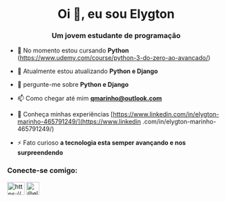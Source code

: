 <h1 align="center">Oi 👋, eu sou Elygton</h1>
<h3 align="center">Um jovem estudante de programação</h3>

- 🔭 No momento estou cursando **Python** (https://www.udemy.com/course/python-3-do-zero-ao-avancado/)

- 🌱 Atualmente estou atualizando **Python e Django**

- 💬 pergunte-me sobre **Python e Django**

- 📫 Como chegar até mim **qmarinho@outlook.com**

- 📄 Conheça minhas experiências [https://www.linkedin.com/in/elygton-marinho-465791249/](https://www.linkedin .com/in/elygton-marinho-465791249/)

- ⚡ Fato curioso **a tecnologia esta semper avançando e nos surpreendendo**

<h3 align="left">Conecte-se comigo:</h3>
<p align="left ">
<a href="https://linkedin.com/in/https://www.linkedin.com/in/elygton-marinho-465791249/" target="blank"><img align="center" src=" https://raw.githubusercontent.com/rahuldkjain/github-profile-readme-generator/master/src/images/icons/Social/linked-in-alt.svg" alt="https://www.linkedin.com /in/elygton-marinho-465791249/" height="30" width="40" /></a>
<a href="https://instagram.com/@elymarinho_" target="blank"><img align="center" src="https://raw.githubusercontent.com/rahuldkjain/github-profile-readme-generator/master/src/images/icons/Social/instagram.svg" alt="@elymarinho_" height= "30" largura="40" /></a>
</p>

<!---

- 👋 Hi, I’m @Marinho07
- 👀 I’m interested in ...
- 🌱 I’m currently learning ...
- 💞️ I’m looking to collaborate on ...
- 📫 How to reach me ...


Marinho07/Marinho07 is a ✨ special ✨ repository because its `README.md` (this file) appears on your GitHub profile.
You can click the Preview link to take a look at your changes.
--->

